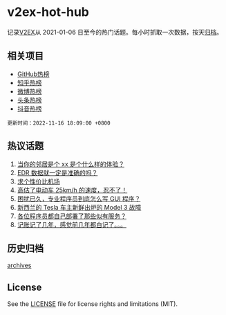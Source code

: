 # v2ex-hot-hub

 记录[V2EX](https://www.v2ex.com/)从 2021-01-06 日至今的热门话题。每小时抓取一次数据，按天[归档](archives)。
 
 ## 相关项目

- [GitHub热榜](https://github.com/lonnyzhang423/github-hot-hub)
- [知乎热榜](https://github.com/lonnyzhang423/zhihu-hot-hub)
- [微博热榜](https://github.com/lonnyzhang423/weibo-hot-hub)
- [头条热榜](https://github.com/lonnyzhang423/toutiao-hot-hub)
- [抖音热榜](https://github.com/lonnyzhang423/douyin-hot-hub)


 `更新时间：2022-11-16 18:09:00 +0800`

## 热议话题

1. [当你的邻居是个 xx 是个什么样的体验？](https://www.v2ex.com/t/895594)
1. [EDR 数据就一定是准确的吗？](https://www.v2ex.com/t/895558)
1. [求个性价比机场](https://www.v2ex.com/t/895634)
1. [高估了电动车 25km/h 的速度，忍不了！](https://www.v2ex.com/t/895489)
1. [困扰已久，专业程序员到底怎么写 GUI 程序？](https://www.v2ex.com/t/895484)
1. [新西兰的 Tesla 车主新鲜出炉的 Model 3 故障](https://www.v2ex.com/t/895638)
1. [各位程序员都自己部署了那些似有服务？](https://www.v2ex.com/t/895498)
1. [记账记了几年，感觉前几年都白记了。。。](https://www.v2ex.com/t/895613)

## 历史归档

[archives](archives)

## License

See the [LICENSE](LICENSE) file for license rights and limitations (MIT).
